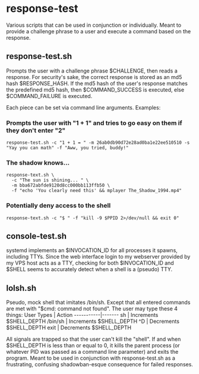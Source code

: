 # response-test
Various scripts that can be used in conjunction or individually. Meant to provide a challenge phrase to a user and execute a command based on the response.

## response-test.sh
Prompts the user with a challenge phrase $CHALLENGE, then reads a response. For security's sake, the correct response is stored as an md5 hash $RESPONSE_HASH. If the md5 hash of the user's response matches the predefined md5 hash, then $COMMAND_SUCCESS is executed, else $COMMAND_FAILURE is executed.

Each piece can be set via command line arguments. Examples:

### Prompts the user with "1 + 1" and tries to go easy on them if they don't enter "2"
    response-test.sh -c "1 + 1 = " -m 26ab0db90d72e28ad0ba1e22ee510510 -s "Yay you can math" -f "Aww, you tried, buddy!"

### The shadow knows...
    response-text.sh \ 
      -c "The sun is shining... " \ 
      -m bba672abfde9120d8cc000bb113ffb50 \ 
      -f "echo 'You clearly need this' && mplayer The_Shadow_1994.mp4"

### Potentially deny access to the shell
    response-text.sh -c "$ " -f "kill -9 $PPID 2>/dev/null && exit 0"


## console-test.sh
systemd implements an $INVOCATION_ID for all processes it spawns, including TTYs. Since the web interface login to my webserver provided by my VPS host acts as a TTY, checking for both $INVOCATION_ID and $SHELL seems to accurately detect when a shell is a (pseudo) TTY.


## lolsh.sh ##
Pseudo, mock shell that imitates /bin/sh. Except that all entered commands are met with "$cmd: command not found". The user may type these 4 things:
User Types | Action
-----------|-------
sh | Increments $SHELL_DEPTH
/bin/sh | Increments $SHELL_DEPTH
^D | Decrements $SHELL_DEPTH
exit | Decrements $SHELL_DEPTH

All signals are trapped so that the user can't kill the "shell". If and when $SHELL_DEPTH is less than or equal to 0, it kills the parent process (or whatever PID was passed as a command line parameter) and exits the program. Meant to be used in conjunction with response-test.sh as a frustrating, confusing shadowban-esque consequence for failed responses.
